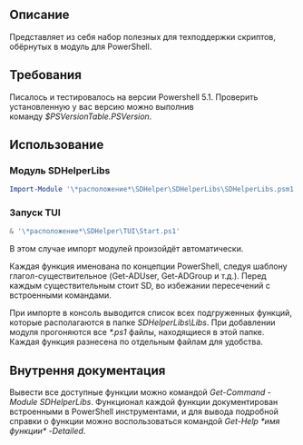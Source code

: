 ## Описание

Представляет из себя набор полезных для техподдержки скриптов, обёрнутых в модуль для PowerShell.

## Требования

Писалось и тестировалось на версии Powershell 5.1. Проверить установленную у вас версию можно выполнив команду *\$PSVersionTable.PSVersion*.

## Использование

### Модуль SDHelperLibs

```powershell
Import-Module '\*расположение*\SDHelper\SDHelperLibs\SDHelperLibs.psm1'
```
### Запуск TUI
```powershell
& '\*расположение*\SDHelper\TUI\Start.ps1'
```
В этом случае импорт модулей произойдёт автоматически.

Каждая функция именована по концепции PowerShell, следуя шаблону глагол-существительное (Get-ADUser, Get-ADGroup и т.д.). Перед каждым существительным стоит SD, во избежании пересечений с встроенными командами.

При импорте в консоль выводится список всех подгруженных функций, которые располагаются в папке *SDHelperLibs\Libs*. При добавлении модуля прогоняются все *\*.ps1* файлы, находящиеся в этой папке. Каждая функция разнесена по отдельным файлам для удобства.

## Внутрення документация
Вывести все доступные функции можно командой *Get-Command -Module SDHelperLibs*. Функционал каждой функции  документирован встроенными в PowerShell инструментами, и для вывода подробной справки о функции можно воспользоваться командой *Get-Help \*имя функции\* -Detailed*.